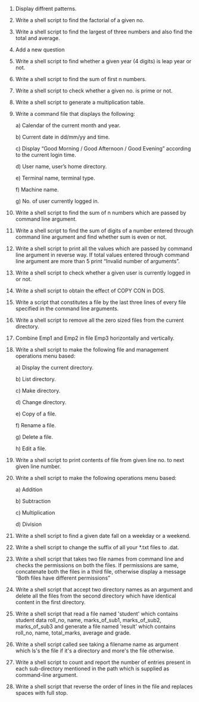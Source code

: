 1. Display diffrent patterns.

2. Write a shell script to find the factorial of a given no.

3. Write a shell script to find the largest of three numbers and also find the total and average.

4. Add a new question

5. Write a shell script to find whether a given year (4 digits) is leap year or not.

6. Write a shell script to find the sum of first n numbers.

7. Write a shell script to check whether a given no. is prime or not.

8. Write a shell script to generate a multiplication table.

9. Write a command file that displays the following:
  
	a) Calendar of the current month and year.
  
	b) Current date in dd/mm/yy and time.
  
	c) Display “Good Morning / Good Afternoon / Good Evening” according to the current login time.
  
	d) User name, user’s home directory.
  
	e) Terminal name, terminal type.
  
	f) Machine name.
  
	g) No. of user currently logged in.
  
10. Write a shell script to find the sum of n numbers which are passed by command line
argument.

11. Write a shell script to find the sum of digits of a number entered through command line
argument and find whether sum is even or not.

12. Write a shell script to print all the values which are passed by command line argument in
reverse way. If total values entered through command line argument are more than 5 print
“Invalid number of arguments”.

13. Write a shell script to check whether a given user is currently logged in or not.

14. Write a shell script to obtain the effect of COPY CON in DOS.

15. Write a script that constitutes a file by the last three lines of every file specified in the
command line arguments.

16. Write a shell script to remove all the zero sized files from the current directory.

17. Combine Emp1 and Emp2 in file Emp3 horizontally and vertically.

18. Write a shell script to make the following file and management operations menu based:

	a) Display the current directory.
  
	b) List directory.
  
	c) Make directory.
  
	d) Change directory.
  
	e) Copy of a file.
  
	f) Rename a file.
  
	g) Delete a file.
  
	h) Edit a file.
  
19. Write a shell script to print contents of file from given line no. to next given line number.

20. Write a shell script to make the following operations menu based:
  
	a) Addition
  
	b) Subtraction
  
	c) Multiplication
  
	d) Division
  
21. Write a shell script to find a given date fall on a weekday or a weekend.

22. Write a shell script to change the suffix of all your *.txt files to .dat.

23. Write a shell script that takes two file names from command line and checks the permissions
on both the files. If permissions are same, concatenate both the files in a third file, otherwise
display a message “Both files have different permissions”

24. Write a shell script that accept two directory names as an argument and delete all the files
from the second directory which have identical content in the first directory.

25. Write a shell script that read a file named 'student' which contains student data roll_no, name,
marks_of_sub1, marks_of_sub2, marks_of_sub3 and generate a file named 'result' which contains
roll_no, name, total_marks, average and grade.

26. Write a shell script called see taking a filename name as argument which ls's the file if it's a
directory and more's the file otherwise.

27. Write a shell script to count and report the number of entries present in each sub-directory
mentioned in the path which is supplied as command-line argument.

28. Write a shell script that reverse the order of lines in the file and replaces spaces with full stop.
